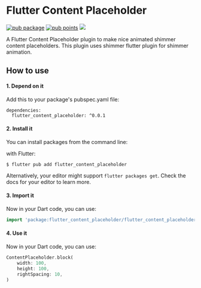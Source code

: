 # Flutter Content Placeholder

[![pub package](https://img.shields.io/pub/v/flutter_content_placeholder.svg)](https://pub.dartlang.org/packages/flutter_content_placeholder)
[![pub points](https://img.shields.io/pub/points/underscore?color=2E8B57&label=pub%20points)](https://pub.dev/packages/flutter_content_placeholder/score)
[![](https://img.shields.io/badge/license-MIT-green)](https://github.com/bitinfinitywebsolutions/flutter_content_placeholder/blob/master/LICENSE)

A Flutter Content Placeholder plugin to make nice animated shimmer content placeholders. This plugin uses shimmer flutter plugin for shimmer animation.

## How to use

#### 1. Depend on it

Add this to your package's pubspec.yaml file:

```
dependencies:
  flutter_content_placeholder: ^0.0.1
```

#### 2. Install it

You can install packages from the command line:

with Flutter:

```
$ flutter pub add flutter_content_placeholder
```

Alternatively, your editor might support `flutter packages get`. Check the docs for your editor to learn more.

#### 3. Import it

Now in your Dart code, you can use:

```dart
import 'package:flutter_content_placeholder/flutter_content_placeholder.dart';
```

#### 4. Use it

Now in your Dart code, you can use:

```dart
ContentPlaceholder.block(
    width: 100,
    height: 100,
    rightSpacing: 10,
)
```
